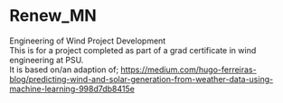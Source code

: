 # Renew_MN
Engineering of Wind Project Development \
This is for a project completed as part of a grad certificate in wind engineering at PSU. \
It is based on/an adaption of; https://medium.com/hugo-ferreiras-blog/predicting-wind-and-solar-generation-from-weather-data-using-machine-learning-998d7db8415e

